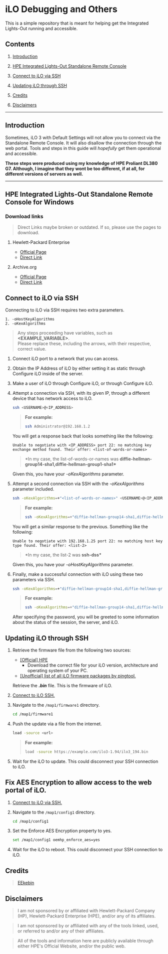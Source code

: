 # iLO Debugging and Others

This is a simple repository that is meant for helping get the Integrated Lights-Out running and accessible.

## Contents

1. [Introduction](#introduction)

2. [HPE Integrated Lights-Out Standalone Remote Console](#hpe-integrated-lights-out-standalone-remote-console-for-windows)

3. [Connect to iLO via SSH](#connect-to-ilo-via-ssh)

4. [Updating iLO through SSH](#updating-ilo-through-ssh)

5. [Credits](#credits)

6. [Disclaimers](#disclaimers)

---

## Introduction

Sometimes, iLO 3 with Default Settings will not allow you to connect via the Standalone Remote Console. It will also disallow the connection through the web portal. Tools and steps in this guide will _hopefully_ get them operational and accessible.

**These steps were produced using my knowledge of HPE Proliant DL380 G7. Although, I imagine that they wont be too different, if at all, for different versions of servers as well.**

---

## HPE Integrated Lights-Out Standalone Remote Console for Windows

### **Download links**

> Direct Links maybe broken or outdated. If so, please use the pages to download.

1. Hewlett-Packard Enterprise

   - [Official Page](https://support.hpe.com/connect/s/softwaredetails?language=en_US&softwareId=MTX_bc8e3ffa59904ec3b505d9964d)
   - [Direct Link](https://downloads.hpe.com/pub/softlib2/software1/pubsw-windows/p390407056/v138774/Setup.exe)

2. Archive.org
   - [Official Page](https://archive.org/details/hpe-lights-out-standalone-remote-console-for-windows)
   - [Direct Link](https://archive.org/download/hpe-lights-out-standalone-remote-console-for-windows/Setup.exe)

## Connect to iLO via SSH

Connecting to iLO via SSH requires two extra parameters.

    1. -oHostKeyAlgorithms
    2. -oKexAlgorithms

> Any steps proceeding have variables, such as **<EXAMPLE_VARIABLE>**.  
> Please replace these, including the arrows, with their respective, correct value.

1. Connect iLO port to a network that you can access.

2. Obtain the IP Address of iLO by either setting it as static through Configure iLO inside of the server.

3. Make a user of iLO through Configure iLO, or through Configure iLO.

4. Attempt a connection via SSH, with its given IP, through a different device that has network access to iLO.

   ```sh
   ssh <USERNAME>@<IP_ADDRESS>
   ```

   > **For example:**
   >
   > ```sh
   > ssh Administrator@192.168.1.2
   > ```

   You will get a response back that looks something like the following:

   ```
   Unable to negotiate with <IP_ADDRESS> port 22: no matching key exchange method found. Their offer: <list-of-words-or-names>
   ```

   > \*In my case, the list-of-words-or-names was **diffie-hellman-group14-sha1,diffie-hellman-group1-sha1\***

   Given this, you have your _-oKexAlgorithms_ parameter.

5. Attempt a second connection via SSH with the _-oKexAlgorithms_ parameter included.

   ```sh
   ssh -oKexAlgorithms=+"<list-of-words-or-names>" <USERNAME>@<IP_ADDRESS>
   ```

   > **For example:**
   >
   > ```sh
   > ssh -oKexAlgorithms=+"diffie-hellman-group14-sha1,diffie-hellman-group1-sha1" Administrator@192.168.1.2
   > ```

   You will get a similar response to the previous. Something like the following:

   ```
   Unable to negotiate with 192.168.1.25 port 22: no matching host key type found. Their offer: <list-2>
   ```

   > \*In my case, the list-2 was **ssh-dss\***

   Given this, you have your _-oHostKeyAlgorithms_ parameter.

6. Finally, make a successful connection with iLO using these two parameters via SSH.

   ```sh
   ssh -oKexAlgorithms=+"diffie-hellman-group14-sha1,diffie-hellman-group-exchange-sha256" -oHostKeyAlgorithms=+"ssh-dss" root@192.168.1.25
   ```

   > **For example:**
   >
   > ```sh
   > ssh -oKexAlgorithms=+"diffie-hellman-group14-sha1,diffie-hellman-group-exchange-sha256" -oHostKeyAlgorithms=+"ssh-dss" Administrator@192.168.1.2
   > ```

   After specifying the password, you will be greeted to some information about the status of the session, the server, and iLO.

## Updating iLO through SSH

1. Retrieve the firmware file from the following two sources:

   - [[Official] HPE](https://support.hpe.com/connect/s/search?language=en_US#q=HPE%20Integrated%20Lights-Out%20Online%20ROM%20Flash%20Component&t=DriversandSoftware&sort=relevancy&numberOfResults=25&f:@kmswsoftwaretypekey=[swt8000029]&f:@kmswsoftwaresubtypekey=[swst9000213])
     - Download the correct file for your iLO version, architecture and operating system of your PC.
   - [[Unofficial] list of all iLO firmware packages by pingtool.](https://pingtool.org/latest-hp-ilo-firmwares/)

   Retrieve the **_.bin_** file. This is the firmware of iLO.

2. [Connect to iLO SSH.](#connect-to-ilo-via-ssh)

3. Navigate to the `/map1/firmware1` directory.

   ```sh
   cd /map1/firmware1
   ```

4. Push the update via a file from the internet.

   ```sh
   load -source <url>
   ```

   > **For example:**
   >
   > ```sh
   > load -source https://example.com/ilo3-1.94/ilo3_194.bin
   > ```

5. Wait for the iLO to update. This could disconnect your SSH connection to iLO.

## Fix AES Encryption to allow access to the web portal of iLO.

1. [Connect to iLO via SSH.](#connect-to-ilo-via-ssh)

2. Navigate to the `/map1/config1` directory.

   ```sh
   cd /map1/config1
   ```

3. Set the Enforce AES Encryption property to yes.

   ```sh
   set /map1/config1 oemhp_enforce_aes=yes
   ```

4. Wait for the iLO to reboot. This could disconnect your SSH connection to iLO.

## Credits

> [EEkebin](https://github.com/EEkebin)

## Disclaimers

> I am not sponsored by or affiliated with Hewlett-Packard Company (HP), Hewlett-Packard Enterprise (HPE), and/or any of its affiliates.

> I am not sponsored by or affiliated with any of the tools linked, used, or referred to and/or any of their affiliates.

> All of the tools and information here are publicly available through either HPE's Official Website, and/or the public web.
